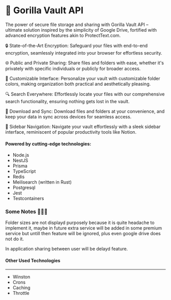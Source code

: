 # 🦍 Gorilla Vault API

The power of secure file storage and sharing with Gorilla Vault API – ultimate solution inspired by the simplicity of Google Drive, fortified with advanced encryption features akin to ProtectText.com.

🔒 State-of-the-Art Encryption: Safeguard your files with end-to-end encryption, seamlessly integrated into your browser for effortless security.

🌐 Public and Private Sharing: Share files and folders with ease, whether it's privately with specific individuals or publicly for broader access.

🎨 Customizable Interface: Personalize your vault with customizable folder colors, making organization both practical and aesthetically pleasing.

🔍 Search Everywhere: Effortlessly locate your files with our comprehensive search functionality, ensuring nothing gets lost in the vault.

📂 Download and Sync: Download files and folders at your convenience, and keep your data in sync across devices for seamless access.

🔗 Sidebar Navigation: Navigate your vault effortlessly with a sleek sidebar interface, reminiscent of popular productivity tools like Notion.

#### Powered by cutting-edge technologies:

* Node.js
* NestJS
* Prisma
* TypeScript
* Redis
* Meilisearch (written in Rust)
* Postgresql
* Jest
* Testcontainers


### Some Notes 🚨🚨🚨
Folder sizes are not displayd purposely because it is quite headache to implement it, maybe in future
extra service will be added in some premium service but untill then feature will be ignored, plus
even google drive does not do it.

In application sharing between user will be delayd feature.

#### Other Used Technologies
___
* Winston
* Crons
* Caching
* Throttle
